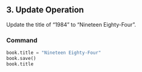## 3. Update Operation
Update the title of “1984” to “Nineteen Eighty-Four”.

### Command
```python
book.title = "Nineteen Eighty-Four"
book.save()
book.title
```
